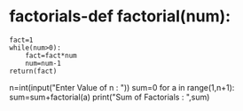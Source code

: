 # factorials-def factorial(num):
    fact=1
    while(num>0):
        fact=fact*num
        num=num-1
    return(fact)
n=int(input("Enter Value of n : "))
sum=0
for a in range(1,n+1):
    sum=sum+factorial(a)
print("Sum of Factorials : ",sum)
